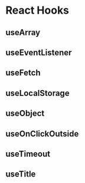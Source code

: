 # React Hooks

## useArray

## useEventListener

## useFetch

## useLocalStorage

## useObject

## useOnClickOutside

## useTimeout

## useTitle
